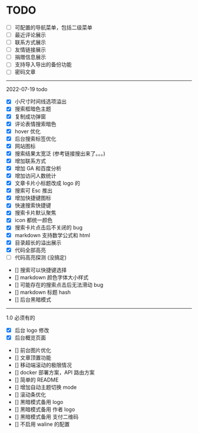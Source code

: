 # TODO

- [ ] 可配置的导航菜单，包括二级菜单
- [ ] 最近评论展示
- [ ] 联系方式展示
- [ ] 友情链接展示
- [ ] 捐赠信息展示
- [ ] 支持导入导出的备份功能
- [ ] 密码文章

---

2022-07-19 todo

- [x] 小尺寸时间线选项溢出
- [x] 搜索框暗色主题
- [x] 复制成功弹窗
- [x] 评论表情搜索暗色
- [x] hover 优化
- [x] 后台搜索标签优化
- [x] 网站图标
- [x] 搜索结果太宽泛 (参考链接搜出来了。。。)
- [x] 增加联系方式
- [x] 增加 GA 和百度分析
- [x] 增加访问人数统计
- [x] 文章卡片小标题改成 logo 的
- [x] 搜索可 Esc 推出
- [x] 增加快捷键图标
- [x] 快速搜索快捷键
- [x] 搜索卡片默认聚焦
- [x] icon 都统一颜色
- [x] 搜索卡片点击后不关闭的 bug
- [x] markdown 支持数学公式和 html
- [x] 目录超长的溢出展示
- [x] 代码全部高亮
- [ ] 代码高亮探测 (没搞定)
- [] 搜索可以快捷键选择
- [] markdown 颜色字体大小样式
- [] 可能存在的搜索点击后无法滑动 bug
- [] markdown 标题 hash
- [] 后台黑暗模式

---

1.0 必须有的

- [x] 后台 logo 修改
- [x] 后台概览页面
- [] 前台图片优化
- [] 文章顶置功能
- [] 移动端滚动的极限情况
- [] docker 部署方案，API 路由方案
- [] 简单的 README
- [] 增加自动主题切换 mode
- [] 滚动条优化
- [] 黑暗模式备用 logo
- [] 黑暗模式备用 作者 logo
- [] 黑暗模式备用 支付二维码
- [] 不启用 waline 的配置
